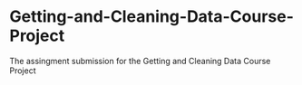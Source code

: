 # Getting-and-Cleaning-Data-Course-Project
The assingment submission for the Getting and Cleaning Data Course Project
